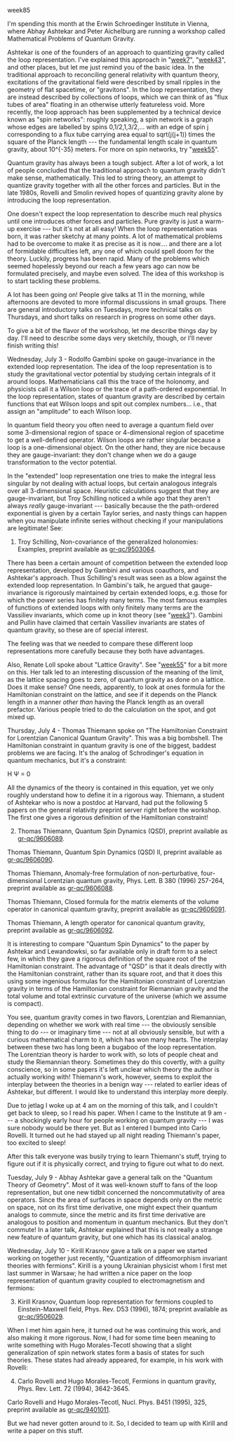 week85

I'm spending this month at the Erwin Schroedinger Institute in Vienna,
where Abhay Ashtekar and Peter Aichelburg are running a workshop called
Mathematical Problems of Quantum Gravity.

Ashtekar is one of the founders of an approach to quantizing gravity
called the loop representation. I've explained this approach in
"[week7](week7.html)", "[week43](week43.html)", and other places,
but let me just remind you of the basic idea. In the traditional
approach to reconciling general relativity with quantum theory,
excitations of the gravitational field were described by small ripples
in the geometry of flat spacetime, or "gravitons". In the loop
representation, they are instead described by collections of loops,
which we can think of as "flux tubes of area" floating in an otherwise
utterly featureless void. More recently, the loop approach has been
supplemented by a technical device known as "spin networks": roughly
speaking, a spin network is a graph whose edges are labelled by spins
0,1/2,1,3/2,... with an edge of spin j corresponding to a flux tube
carrying area equal to sqrt(j(j+1)) times the square of the Planck
length --- the fundamental length scale in quantum gravity, about
10\^{-35} meters. For more on spin networks, try
"[week55](week55.html)".

Quantum gravity has always been a tough subject. After a lot of work, a
lot of people concluded that the traditional approach to quantum gravity
didn't make sense, mathematically. This led to string theory, an
attempt to quantize gravity together with all the other forces and
particles. But in the late 1980s, Rovelli and Smolin revived hopes of
quantizing gravity alone by introducing the loop representation.

One doesn't expect the loop representation to describe much real
physics until one introduces other forces and particles. Pure gravity is
just a warm-up exercise --- but it's not at all easy! When the loop
representation was born, it was rather sketchy at many points. A lot of
mathematical problems had to be overcome to make it as precise as it is
now.... and there are a lot of formidable difficulties left, any one of
which could spell doom for the theory. Luckily, progress has been rapid.
Many of the problems which seemed hopelessly beyond our reach a few
years ago can now be formulated precisely, and maybe even solved. The
idea of this workshop is to start tackling these problems.

A lot has been going on! People give talks at 11 in the morning, while
afternoons are devoted to more informal discussions in small groups.
There are general introductory talks on Tuesdays, more technical talks
on Thursdays, and short talks on research in progress on some other
days.

To give a bit of the flavor of the workshop, let me describe things day
by day. I'll need to describe some days very sketchily, though, or
I'll never finish writing this!

Wednesday, July 3 - Rodolfo Gambini spoke on gauge-invariance in the
extended loop representation. The idea of the loop representation is to
study the gravitational vector potential by studying certain integrals
of it around loops. Mathematicians call this the trace of the holonomy,
and physicists call it a Wilson loop or the trace of a path-ordered
exponential. In the loop representation, states of quantum gravity are
described by certain functions that eat Wilson loops and spit out
complex numbers... i.e., that assign an "amplitude" to each Wilson
loop.

In quantum field theory you often need to average a quantum field over
some 3-dimensional region of space or 4-dimensional region of spacetime
to get a well-defined operator. Wilson loops are rather singular because
a loop is a one-dimensional object. On the other hand, they are nice
because they are gauge-invariant: they don't change when we do a gauge
transformation to the vector potential.

In the "extended" loop representation one tries to make the integral
less singular by not dealing with actual loops, but certain analogous
integrals over all 3-dimensional space. Heuristic calculations suggest
that they are gauge-invariant, but Troy Schilling noticed a while ago
that they aren't always *really* gauge-invariant --- basically
because the the path-ordered exponential is given by a certain Taylor
series, and nasty things can happen when you manipulate infinite series
without checking if your manipulations are legitimate! See:

1) Troy Schilling, Non-covariance of the generalized holonomies:
Examples, preprint available as
[gr-qc/9503064](http://xxx.lanl.gov/abs/gr-qc/9503064).

There has been a certain amount of competition between the extended loop
representation, developed by Gambini and various coauthors, and
Ashtekar's approach. Thus Schilling's result was seen as a blow
against the extended loop representation. In Gambini's talk, he argued
that gauge-invariance is rigorously maintained by certain extended
loops, e.g. those for which the power series has finitely many terms.
The most famous examples of functions of extended loops with only
finitely many terms are the Vassiliev invariants, which come up in knot
theory (see "[week3](week3.html)"). Gambini and Pullin have claimed
that certain Vassiliev invariants are states of quantum gravity, so
these are of special interest.

The feeling was that we needed to compare these different loop
representations more carefully because they both have advantages.

Also, Renate Loll spoke about "Lattice Gravity". See
"[week55](week55.html)" for a bit more on this. Her talk led to an
interesting discussion of the meaning of the limit, as the lattice
spacing goes to zero, of quantum gravity as done on a lattice. Does it
make sense? One needs, apparently, to look at ones formula for the
Hamiltonian constraint on the lattice, and see if it depends on the
Planck length in a manner *other than* having the Planck length as an
overall prefactor. Various people tried to do the calculation on the
spot, and got mixed up.

Thursday, July 4 - Thomas Thiemann spoke on "The Hamiltonian Constraint
for Lorentzian Canonical Quantum Gravity". This was a big bombshell.
The Hamiltonian constraint in quantum gravity is one of the biggest,
baddest problems we are facing. It's the analog of Schrodinger's
equation in quantum mechanics, but it's a constraint:

H Ψ = 0

All the dynamics of the theory is contained in this equation, yet we
only roughly understand how to define it in a rigorous way. Thiemann, a
student of Ashtekar who is now a postdoc at Harvard, had put the
following 5 papers on the general relativity preprint server right
before the workshop. The first one gives a rigorous definition of the
Hamiltonian constraint!

2) Thomas Thiemann, Quantum Spin Dynamics (QSD), preprint available as
[gr-qc/9606089](http://xxx.lanl.gov/abs/gr-qc/9606089).

Thomas Thiemann, Quantum Spin Dynamics (QSD) II, preprint available as
[gr-qc/9606090](http://xxx.lanl.gov/abs/gr-qc/9606090).

Thomas Thiemann, Anomaly-free formulation of non-perturbative,
four-dimensional Lorentzian quantum gravity, Phys. Lett. B 380 (1996)
257-264, preprint available as
[gr-qc/9606088](http://xxx.lanl.gov/abs/gr-qc/9606088).

Thomas Thiemann, Closed formula for the matrix elements of the volume
operator in canonical quantum gravity, preprint available as
[gr-qc/9606091](http://xxx.lanl.gov/abs/gr-qc/9606091).

Thomas Thiemann, A length operator for canonical quantum gravity,
preprint available as
[gr-qc/9606092](http://xxx.lanl.gov/abs/gr-qc/9606092).

It is interesting to compare "Quantum Spin Dynamics" to the paper by
Ashtekar and Lewandowksi, so far available only in draft form to a
select few, in which they gave a rigorous definition of the square root
of the Hamiltonian constraint. The advantage of "QSD" is that it deals
directly with the Hamiltonian constraint, rather than its square root,
and that it does this using some ingenious formulas for the Hamiltonian
constraint of Lorentzian gravity in terms of the Hamiltonian constraint
for Riemannian gravity and the total volume and total extrinsic
curvature of the universe (which we assume is compact).

You see, quantum gravity comes in two flavors, Lorentzian and
Riemannian, depending on whether we work with real time --- the
obviously sensible thing to do --- or imaginary time --- not at all
obviously sensible, but with a curious mathematical charm to it, which
has won many hearts. The interplay between these two has long been a
bugaboo of the loop representation. The Lorentzian theory is harder to
work with, so lots of people cheat and study the Riemannian theory.
Sometimes they do this covertly, with a guilty conscience, so in some
papers it's left unclear which theory the author is actually working
with! Thiemann's work, however, seems to exploit the interplay between
the theories in a benign way --- related to earlier ideas of Ashtekar,
but different. I would like to understand this interplay more deeply.

Due to jetlag I woke up at 4 am on the morning of this talk, and I
couldn't get back to sleep, so I read his paper. When I came to the
Institute at 9 am --- a shockingly early hour for people working on
quantum gravity --- I was sure nobody would be there yet. But as I
entered I bumped into Carlo Rovelli. It turned out he had stayed up all
night reading Thiemann's paper, too excited to sleep!

After this talk everyone was busily trying to learn Thiemann's stuff,
trying to figure out if it is physically correct, and trying to figure
out what to do next.

Tuesday, July 9 - Abhay Ashtekar gave a general talk on the "Quantum
Theory of Geometry". Most of it was well-known stuff to fans of the
loop representation, but one new tidbit concerned the noncommutativity
of area operators. Since the area of surfaces in space depends only on
the metric on space, not on its first time derivative, one might expect
their quantum analogs to commute, since the metric and its first time
derivative are analogous to position and momentum in quantum mechanics.
But they don't commute! In a later talk, Ashtekar explained that this
is not really a strange new feature of quantum gravity, but one which
has its classical analog.

Wednesday, July 10 - Kirill Krasnov gave a talk on a paper we started
working on together just recently, "Quantization of diffeomorphism
invariant theories with fermions". Kirill is a young Ukrainian
physicist whom I first met last summer in Warsaw; he had written a nice
paper on the loop representation of quantum gravity coupled to
electromagnetism and fermions:

3) Kirill Krasnov, Quantum loop representation for fermions coupled to
Einstein-Maxwell field, Phys. Rev. D53 (1996), 1874; preprint available
as [gr-qc/9506029](http://xxx.lanl.gov/abs/gr-qc/9506029).

When I met him again here, it turned out he was continuing this work,
and also making it more rigorous. Now, I had for some time been meaning
to write something with Hugo Morales-Tecotl showing that a slight
generalization of spin network states form a basis of states for such
theories. These states had already appeared, for example, in his work
with Rovelli:

4) Carlo Rovelli and Hugo Morales-Tecotl, Fermions in quantum gravity,
Phys. Rev. Lett. 72 (1994), 3642-3645.

Carlo Rovelli and Hugo Morales-Tecotl, Nucl. Phys. B451 (1995), 325,
preprint available as
[gr-qc/9401011](http://xxx.lanl.gov/abs/gr-qc/9401011).

But we had never gotten around to it. So, I decided to team up with
Kirill and write a paper on this stuff.
